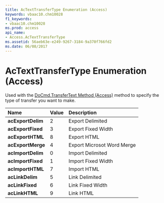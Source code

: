 ```yaml
---
title: AcTextTransferType Enumeration (Access)
keywords: vbaac10.chm10028
f1_keywords:
- vbaac10.chm10028
ms.prod: access
api_name:
- Access.AcTextTransferType
ms.assetid: 56aeb63e-e249-9267-3184-9a370f766fd2
ms.date: 06/08/2017
---
```



# AcTextTransferType Enumeration (Access)

Used with the [DoCmd.TransferText Method (Access)](docmd-transfertext-method-access.md) method to specify the type of transfer you want to make.



|**Name**|**Value**|**Description**|
|:-----|:-----|:-----|
|**acExportDelim**|2|Export Delimited|
|**acExportFixed**|3|Export Fixed Width|
|**acExportHTML**|8|Export HTML|
|**acExportMerge**|4|Export Microsot Word Merge|
|**acImportDelim**|0|Import Delimited|
|**acImportFixed**|1|Import Fixed Width|
|**acImportHTML**|7|Import HTML|
|**acLinkDelim**|5|Link Delimited|
|**acLinkFixed**|6|Link Fixed Width|
|**acLinkHTML**|9|Link HTML|

